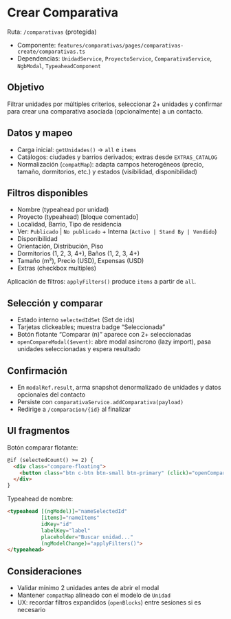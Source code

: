 # Crear Comparativa

Ruta: `/comparativas` (protegida)

- Componente: `features/comparativas/pages/comparativas-create/comparativas.ts`
- Dependencias: `UnidadService`, `ProyectoService`, `ComparativaService`, `NgbModal`, `TypeaheadComponent`

## Objetivo

Filtrar unidades por múltiples criterios, seleccionar 2+ unidades y confirmar para crear una comparativa asociada (opcionalmente) a un contacto.

## Datos y mapeo

- Carga inicial: `getUnidades()` → `all` e `items`
- Catálogos: ciudades y barrios derivados; extras desde `EXTRAS_CATALOG`
- Normalización (`compatMap`): adapta campos heterogéneos (precio, tamaño, dormitorios, etc.) y estados (visibilidad, disponibilidad)

## Filtros disponibles

- Nombre (typeahead por unidad)
- Proyecto (typeahead) [bloque comentado]
- Localidad, Barrio, Tipo de residencia
- Ver: `Publicado` | `No publicado` + Interna (`Activo | Stand By | Vendido`)
- Disponibilidad
- Orientación, Distribución, Piso
- Dormitorios (1, 2, 3, 4+), Baños (1, 2, 3, 4+)
- Tamaño (m²), Precio (USD), Expensas (USD)
- Extras (checkbox multiples)

Aplicación de filtros: `applyFilters()` produce `items` a partir de `all`.

## Selección y comparar

- Estado interno `selectedIdSet` (Set de ids)
- Tarjetas clickeables; muestra badge “Seleccionada”
- Botón flotante “Comparar (n)” aparece con 2+ seleccionadas
- `openCompareModal($event)`: abre modal asíncrono (lazy import), pasa unidades seleccionadas y espera resultado

## Confirmación

- En `modalRef.result`, arma snapshot denormalizado de unidades y datos opcionales del contacto
- Persiste con `comparativaService.addComparativa(payload)`
- Redirige a `/comparacion/{id}` al finalizar

## UI fragmentos

Botón comparar flotante:
```html
@if (selectedCount() >= 2) {
  <div class="compare-floating">
    <button class="btn c-btn btn-small btn-primary" (click)="openCompareModal($event)">Comparar ({{ selectedCount() }})</button>
  </div>
}
```

Typeahead de nombre:
```html
<typeahead [(ngModel)]="nameSelectedId"
           [items]="nameItems"
           idKey="id"
           labelKey="label"
           placeholder="Buscar unidad..."
           (ngModelChange)="applyFilters()">
</typeahead>
```

## Consideraciones

- Validar mínimo 2 unidades antes de abrir el modal
- Mantener `compatMap` alineado con el modelo de `Unidad`
- UX: recordar filtros expandidos (`openBlocks`) entre sesiones si es necesario
